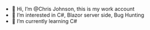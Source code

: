 - 👋 Hi, I’m @Chris Johnson, this is my work account
- 👀 I’m interested in C#, Blazor server side, Bug Hunting
- 🌱 I’m currently learning C#

<!---
cj-traka/cj-traka is a ✨ special ✨ repository because its `README.md` (this file) appears on your GitHub profile.
You can click the Preview link to take a look at your changes.
--->
